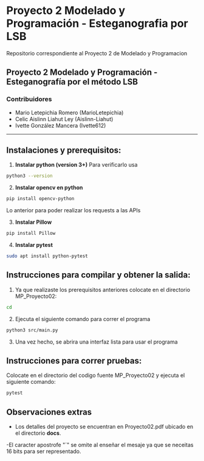 # Proyecto 2 Modelado y Programación - Esteganografia por LSB
Repositorio correspondiente al Proyecto 2 de Modelado y Programacion


Proyecto 2 Modelado y Programación - Esteganografía por el método LSB
---
### Contribuidores

-  Mario Letepichia Romero  (MarioLetepichia) 
-  Celic Aislinn Liahut Ley  (Aislinn-Liahut) 
-  Ivette González Mancera   (Ivette612)

---

## Instalaciones y prerequisitos:

1. **Instalar python (version 3+)**
Para verificarlo usa 
```bash
python3 --version
```

2. **Instalar opencv en python**

```bash
pip install opencv-python
```
 
 Lo anterior para poder realizar los requests a las APIs 

 3. **Instalar Pillow** 

```bash
pip install Pillow
```

 4. **Instalar pytest**
```bash
sudo apt install python-pytest
```



## Instrucciones para compilar y obtener la salida:
1. Ya que realizaste los prerequisitos anteriores colocate en el directorio MP_Proyecto02:
```bash
cd 
```

2. Ejecuta el siguiente comando para correr el programa

```bash
python3 src/main.py
```
3. Una vez hecho, se abrira una interfaz lista para usar el programa 




## Instrucciones para correr pruebas:

Colocate en el directorio del codigo fuente  MP_Proyecto02 y ejecuta el siguiente comando:

```bash
pytest
```

## Observaciones extras
- Los detalles del proyecto se encuentran en Proyecto02.pdf ubicado en el directorio __docs__.

-El caracter apostrofe "´" se omite al enseñar el mesaje ya que se neceitas 16 bits para ser representado.
